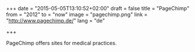 +++
date = "2015-05-05T13:10:52+02:00"
draft = false
title = "PageChimp"
from = "2012"
to = "now"
image = "pagechimp.png"
link = "http://www.pagechimp.de/"
lang = "de"

+++

PageChimp offers sites for medical practices.
